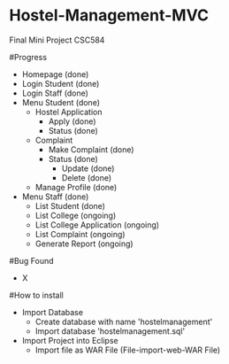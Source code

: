 # Hostel-Management-MVC
Final Mini Project CSC584

#Progress
- Homepage (done)
- Login Student (done)
- Login Staff (done)
- Menu Student (done)
  - Hostel Application
    - Apply (done)
    - Status (done)
  - Complaint
    - Make Complaint (done)
    - Status (done)
      - Update (done)
      - Delete (done)
  - Manage Profile (done)
- Menu Staff (done)
  - List Student (done)
  - List College (ongoing)
  - List College Application (ongoing)
  - List Complaint (ongoing)
  - Generate Report (ongoing)

#Bug Found
- X

#How to install
- Import Database
  - Create database with name 'hostelmanagement'
  - Import database 'hostelmanagement.sql'
- Import Project into Eclipse
  - Import file as WAR File
    (File-import-web-WAR File)
